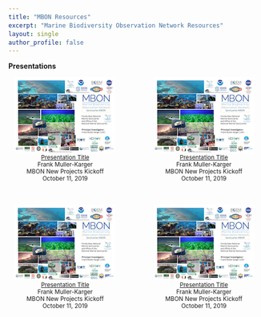 ```yaml
---
title: "MBON Resources"
excerpt: "Marine Biodiversity Observation Network Resources"
layout: single
author_profile: false
---
```

**Presentations**

<div style="width:45%; float:left; text-align:center; font-size: smaller;">
<img src="/images/mbon_fmk_20191011.png"><br>
<a href="https://usf.box.com/s/1lgwavlh1yq1gx19r1188l0v9fun317h" target="_blank">Presentation Title</a><br>
Frank Muller-Karger<br>  
MBON New Projects Kickoff<br> 
October 11, 2019

</div>

<div style="width:45%; float:right; text-align:center; font-size: smaller;">
<img src="/images/mbon_fmk_20191011.png"><br>
<a href="https://usf.box.com/s/1lgwavlh1yq1gx19r1188l0v9fun317h" target="_blank">Presentation Title</a><br>
Frank Muller-Karger<br>  
MBON New Projects Kickoff<br> 
October 11, 2019

</div>

<div style="clear: both;"></div>

<p>&nbsp;</p>

<div style="width:45%; float:left; text-align:center; font-size: smaller;">
<img src="/images/mbon_fmk_20191011.png"><br>
<a href="https://usf.box.com/s/1lgwavlh1yq1gx19r1188l0v9fun317h" target="_blank">Presentation Title</a><br>
Frank Muller-Karger<br>  
MBON New Projects Kickoff<br> 
October 11, 2019

</div>

<div style="width:45%; float:right; text-align:center; font-size: smaller;">
<img src="/images/mbon_fmk_20191011.png"><br>
<a href="https://usf.box.com/s/1lgwavlh1yq1gx19r1188l0v9fun317h" target="_blank">Presentation Title</a><br>
Frank Muller-Karger<br>  
MBON New Projects Kickoff<br> 
October 11, 2019

</div>
